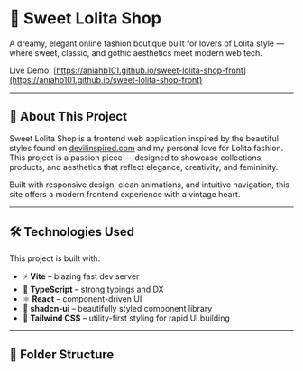 # 🎀 Sweet Lolita Shop

A dreamy, elegant online fashion boutique built for lovers of Lolita style — where sweet, classic, and gothic aesthetics meet modern web tech.

Live Demo: [https://aniahb101.github.io/sweet-lolita-shop-front](https://aniahb101.github.io/sweet-lolita-shop-front)

---

## 🧵 About This Project

Sweet Lolita Shop is a frontend web application inspired by the beautiful styles found on [devilinspired.com](https://devilinspired.com) and my personal love for Lolita fashion. This project is a passion piece — designed to showcase collections, products, and aesthetics that reflect elegance, creativity, and femininity.

Built with responsive design, clean animations, and intuitive navigation, this site offers a modern frontend experience with a vintage heart.

---

## 🛠️ Technologies Used

This project is built with:

- ⚡ **Vite** – blazing fast dev server
- 🔷 **TypeScript** – strong typings and DX
- ⚛️ **React** – component-driven UI
- 🧩 **shadcn-ui** – beautifully styled component library
- 🌸 **Tailwind CSS** – utility-first styling for rapid UI building

---

## 📂 Folder Structure

